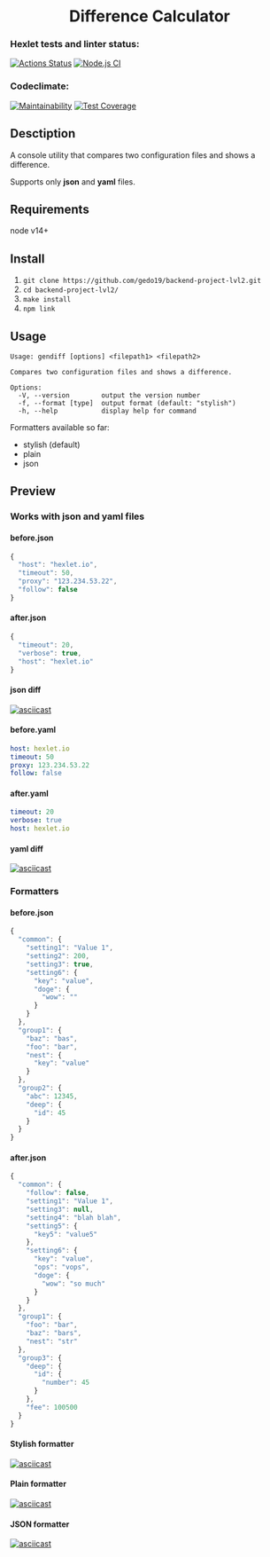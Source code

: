 <div align="center">
  
# Difference Calculator
</div>

### Hexlet tests and linter status:
[![Actions Status](https://github.com/gedo19/backend-project-lvl2/workflows/hexlet-check/badge.svg)](https://github.com/gedo19/backend-project-lvl2/actions)
[![Node.js CI](https://github.com/gedo19/backend-project-lvl2/actions/workflows/node.js.yml/badge.svg)](https://github.com/gedo19/backend-project-lvl2/actions/workflows/node.js.yml)
### Codeclimate:
[![Maintainability](https://api.codeclimate.com/v1/badges/25b37640f9434b2f4897/maintainability)](https://codeclimate.com/github/gedo19/backend-project-lvl2/maintainability)
[![Test Coverage](https://api.codeclimate.com/v1/badges/25b37640f9434b2f4897/test_coverage)](https://codeclimate.com/github/gedo19/backend-project-lvl2/test_coverage)

## Desctiption
A console utility that compares two configuration files and shows a difference.

Supports only **json** and **yaml** files.

## Requirements
node v14+

## Install
1. `git clone https://github.com/gedo19/backend-project-lvl2.git`
2. `cd backend-project-lvl2/`
3. `make install`
4. `npm link`

## Usage
```
Usage: gendiff [options] <filepath1> <filepath2>

Compares two configuration files and shows a difference.

Options:
  -V, --version        output the version number
  -f, --format [type]  output format (default: "stylish")
  -h, --help           display help for command
 ```
 
 Formatters available so far:
- stylish (default)
- plain
- json

## Preview
### Works with json and yaml files
#### before.json
```javascript
{
  "host": "hexlet.io",
  "timeout": 50,
  "proxy": "123.234.53.22",
  "follow": false
}
```
#### after.json
```javascript
{
  "timeout": 20,
  "verbose": true,
  "host": "hexlet.io"
}
```
#### json diff
[![asciicast](https://asciinema.org/a/455601.svg)](https://asciinema.org/a/455601)

#### before.yaml
```yaml
host: hexlet.io
timeout: 50
proxy: 123.234.53.22
follow: false
```
#### after.yaml
```yaml
timeout: 20
verbose: true
host: hexlet.io
```
#### yaml diff
[![asciicast](https://asciinema.org/a/455602.svg)](https://asciinema.org/a/455602)

### Formatters
#### before.json
```javascript
{
  "common": {
    "setting1": "Value 1",
    "setting2": 200,
    "setting3": true,
    "setting6": {
      "key": "value",
      "doge": {
        "wow": ""
      }
    }
  },
  "group1": {
    "baz": "bas",
    "foo": "bar",
    "nest": {
      "key": "value"
    }
  },
  "group2": {
    "abc": 12345,
    "deep": {
      "id": 45
    }
  }
}
```
#### after.json
```javascript
{
  "common": {
    "follow": false,
    "setting1": "Value 1",
    "setting3": null,
    "setting4": "blah blah",
    "setting5": {
      "key5": "value5"
    },
    "setting6": {
      "key": "value",
      "ops": "vops",
      "doge": {
        "wow": "so much"
      }
    }
  },
  "group1": {
    "foo": "bar",
    "baz": "bars",
    "nest": "str"
  },
  "group3": {
    "deep": {
      "id": {
        "number": 45
      }
    },
    "fee": 100500
  }
}
```
#### Stylish formatter
[![asciicast](https://asciinema.org/a/455607.svg)](https://asciinema.org/a/455607)
#### Plain formatter
[![asciicast](https://asciinema.org/a/455606.svg)](https://asciinema.org/a/455606)
#### JSON formatter
[![asciicast](https://asciinema.org/a/456631.svg)](https://asciinema.org/a/456631)
